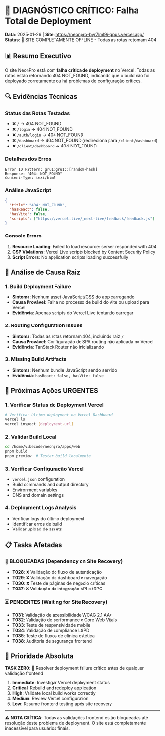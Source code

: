 # 🚨 DIAGNÓSTICO CRÍTICO: Falha Total de Deployment

**Data**: 2025-01-26 | **Site**: https://neonpro-byr7lml9i-gpus.vercel.app/
**Status**: 🔴 SITE COMPLETAMENTE OFFLINE - Todas as rotas retornam 404

## 📊 Resumo Executivo

O site NeonPro está com **falha crítica de deployment** no Vercel. Todas as rotas estão retornando 404 NOT_FOUND, indicando que o build não foi deployado corretamente ou há problemas de configuração críticos.

## 🔍 Evidências Técnicas

### Status das Rotas Testadas

- ❌ `/` → 404 NOT_FOUND
- ❌ `/login` → 404 NOT_FOUND
- ❌ `/auth/login` → 404 NOT_FOUND
- ❌ `/dashboard` → 404 NOT_FOUND (redireciona para `/client/dashboard`)
- ❌ `/client/dashboard` → 404 NOT_FOUND

### Detalhes dos Erros

```
Error ID Pattern: gru1:gru1::[random-hash]
Response: "404: NOT_FOUND"
Content-Type: text/html
```

### Análise JavaScript

```json
{
  "title": "404: NOT_FOUND",
  "hasReact": false,
  "hasVite": false,
  "scripts": ["https://vercel.live/_next-live/feedback/feedback.js"]
}
```

### Console Errors

1. **Resource Loading**: Failed to load resource: server responded with 404
2. **CSP Violations**: Vercel Live scripts blocked by Content Security Policy
3. **Script Errors**: No application scripts loading successfully

## 🎯 Análise de Causa Raiz

### 1. Build Deployment Failure

- **Sintoma**: Nenhum asset JavaScript/CSS do app carregando
- **Causa Provável**: Falha no processo de build do Vite ou upload para Vercel
- **Evidência**: Apenas scripts do Vercel Live tentando carregar

### 2. Routing Configuration Issues

- **Sintoma**: Todas as rotas retornam 404, incluindo raiz `/`
- **Causa Provável**: Configuração de SPA routing não aplicada no Vercel
- **Evidência**: TanStack Router não inicializando

### 3. Missing Build Artifacts

- **Sintoma**: Nenhum bundle JavaScript sendo servido
- **Evidência**: `hasReact: false, hasVite: false`

## 🔧 Próximas Ações URGENTES

### 1. Verificar Status do Deployment Vercel

```bash
# Verificar último deployment no Vercel Dashboard
vercel ls
vercel inspect [deployment-url]
```

### 2. Validar Build Local

```bash
cd /home/vibecode/neonpro/apps/web
pnpm build
pnpm preview  # Testar build localmente
```

### 3. Verificar Configuração Vercel

- `vercel.json` configuration
- Build commands and output directory
- Environment variables
- DNS and domain settings

### 4. Deployment Logs Analysis

- Verificar logs do último deployment
- Identificar erros de build
- Validar upload de assets

## 📋 Tasks Afetadas

### 🚫 BLOQUEADAS (Dependency on Site Recovery)

- **T028**: ❌ Validação do fluxo de autenticação
- **T029**: ❌ Validação do dashboard e navegação
- **T030**: ❌ Teste de páginas de negócio críticas
- **T037**: ❌ Validação de integração API e tRPC

### ⏳ PENDENTES (Waiting for Site Recovery)

- **T031**: Validação de acessibilidade WCAG 2.1 AA+
- **T032**: Validação de performance e Core Web Vitals
- **T033**: Teste de responsividade mobile
- **T034**: Validação de compliance LGPD
- **T035**: Teste de fluxos de clínica estética
- **T038**: Auditoria de segurança frontend

## 🎯 Prioridade Absoluta

**TASK ZERO**: 🚨 Resolver deployment failure crítico antes de qualquer validação frontend

1. **Immediate**: Investigar Vercel deployment status
2. **Critical**: Rebuild and redeploy application
3. **High**: Validate local build works correctly
4. **Medium**: Review Vercel configuration
5. **Low**: Resume frontend testing após site recovery

---

**⚠️ NOTA CRÍTICA**: Todas as validações frontend estão bloqueadas até resolução deste problema de deployment. O site está completamente inacessível para usuários finais.
